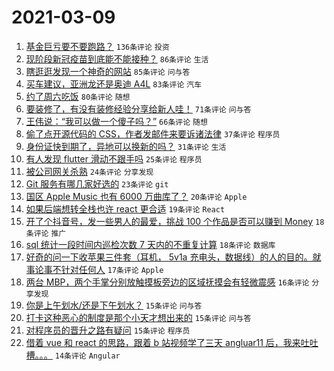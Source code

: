 # 2021-03-09

1. [基金巨亏要不要跑路？](https://www.v2ex.com/t/759849) `136条评论` `投资`
1. [现阶段新冠疫苗到底能不能接种？](https://www.v2ex.com/t/759870) `86条评论` `生活`
1. [瞎逛逛发现一个神奇的网站](https://www.v2ex.com/t/759809) `85条评论` `问与答`
1. [买车建议，亚洲龙还是奥迪 A4L](https://www.v2ex.com/t/759837) `83条评论` `汽车`
1. [约了周六吃饭](https://www.v2ex.com/t/759806) `80条评论` `随想`
1. [要装修了，有没有装修经验分享给新人哇！](https://www.v2ex.com/t/759859) `71条评论` `问与答`
1. [王伟说：“我可以做一个傻子吗？”](https://www.v2ex.com/t/759805) `66条评论` `随想`
1. [偷了点开源代码的 CSS，作者发邮件来要诉诸法律](https://www.v2ex.com/t/759932) `37条评论` `程序员`
1. [身份证快到期了，异地可以换新的吗？](https://www.v2ex.com/t/759929) `31条评论` `生活`
1. [有人发现 flutter 滑动不跟手吗](https://www.v2ex.com/t/759885) `25条评论` `程序员`
1. [被公司网关杀熟](https://www.v2ex.com/t/759819) `24条评论` `分享发现`
1. [Git 服务有哪几家好选的](https://www.v2ex.com/t/759966) `23条评论` `git`
1. [国区 Apple Music 也有 6000 万曲库了？](https://www.v2ex.com/t/759846) `20条评论` `Apple`
1. [如果后端想转全栈也许 react 更合适](https://www.v2ex.com/t/759876) `19条评论` `React`
1. [开了个抖音号，发一些男人的最爱，挑战 100 个作品是否可以赚到 Money](https://www.v2ex.com/t/759858) `18条评论` `推广`
1. [sql 统计一段时间内巡检次数 7 天内的不重复计算](https://www.v2ex.com/t/759812) `18条评论` `数据库`
1. [好奇的问一下收苹果三件套（耳机， 5v1a 充电头，数据线）的人的目的。就事论事不针对任何人](https://www.v2ex.com/t/759975) `17条评论` `Apple`
1. [两台 MBP，两个手掌分别放触摸板旁边的区域抚摸会有轻微震感](https://www.v2ex.com/t/759917) `16条评论` `分享发现`
1. [你是上午划水/还是下午划水？](https://www.v2ex.com/t/759971) `15条评论` `问与答`
1. [打卡这种恶心的制度是那个小天才想出来的](https://www.v2ex.com/t/759818) `15条评论` `问与答`
1. [对程序员的晋升之路有疑问](https://www.v2ex.com/t/759815) `15条评论` `程序员`
1. [借着 vue 和 react 的思路，跟着 b 站视频学了三天 angluar11 后，我来吐吐槽。。。](https://www.v2ex.com/t/759986) `14条评论` `Angular`
